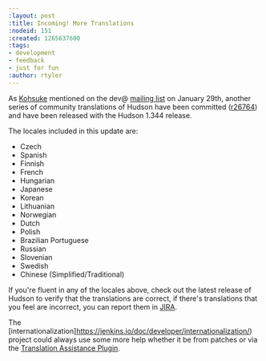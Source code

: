 ```yaml
---
:layout: post
:title: Incoming! More Translations
:nodeid: 151
:created: 1265637600
:tags:
- development
- feedback
- just for fun
:author: rtyler
---
```

As [Kohsuke](https://twitter.com/kohsukekawa) mentioned on the dev@ [mailing
list](https://wiki.jenkins.io/display/JENKINS/Mailing+List) on January 29th,
another series of community translations of Hudson have been committed
([r26764](https://hudson-ci.org/commit/26764)) and have been released with the
Hudson 1.344 release.

The locales included in this update are:

 - Czech
 - Spanish
 - Finnish
 - French
 - Hungarian
 - Japanese
 - Korean
 - Lithuanian
 - Norwegian
 - Dutch
 - Polish
 - Brazilian Portuguese
 - Russian
 - Slovenian
 - Swedish
 - Chinese (Simplified/Traditional)

If you're fluent in any of the locales above, check out the latest release of Hudson to verify that the translations are correct, if there's translations that you feel are incorrect, you can report them in [JIRA](https://issues.hudson-ci.org).

The [internationalization]https://jenkins.io/doc/developer/internationalization/) project could always use some more help whether it be from patches or via the [Translation Assistance Plugin](https://plugins.jenkins.io/translation).


